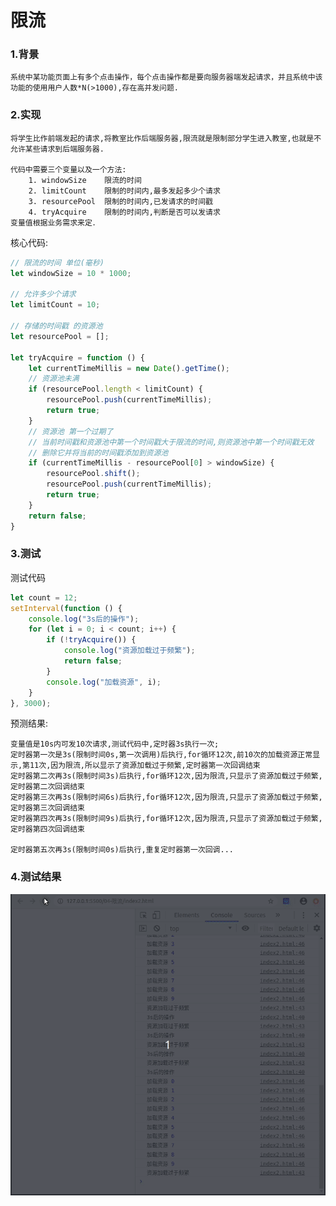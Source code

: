 # 限流

### 1.背景

    系统中某功能页面上有多个点击操作，每个点击操作都是要向服务器端发起请求，并且系统中该功能的使用用户人数*N(>1000),存在高并发问题.

### 2.实现
    
    将学生比作前端发起的请求,将教室比作后端服务器,限流就是限制部分学生进入教室,也就是不允许某些请求到后端服务器.

    代码中需要三个变量以及一个方法:
        1. windowSize    限流的时间
        2. limitCount    限制的时间内,最多发起多少个请求
        3. resourcePool  限制的时间内,已发请求的时间戳
        4. tryAcquire    限制的时间内,判断是否可以发请求
    变量值根据业务需求来定．

核心代码:

```javascript
// 限流的时间 单位(毫秒)
let windowSize = 10 * 1000;

// 允许多少个请求
let limitCount = 10;

// 存储的时间戳 的资源池
let resourcePool = [];

let tryAcquire = function () {
    let currentTimeMillis = new Date().getTime();
    // 资源池未满
    if (resourcePool.length < limitCount) {
        resourcePool.push(currentTimeMillis);
        return true;
    }
    // 资源池 第一个过期了
    // 当前时间戳和资源池中第一个时间戳大于限流的时间,则资源池中第一个时间戳无效
    // 删除它并将当前的时间戳添加到资源池
    if (currentTimeMillis - resourcePool[0] > windowSize) { 
        resourcePool.shift();
        resourcePool.push(currentTimeMillis);
        return true;
    }
    return false;
}
```

### 3.测试

测试代码
```javascript
let count = 12;
setInterval(function () {
    console.log("3s后的操作");
    for (let i = 0; i < count; i++) {
        if (!tryAcquire()) {
            console.log("资源加载过于频繁");
            return false;
        }
        console.log("加载资源", i);
    }
}, 3000);
```

预测结果: 

    变量值是10s内可发10次请求,测试代码中,定时器3s执行一次;
    定时器第一次是3s(限制时间0s,第一次调用)后执行,for循环12次,前10次的加载资源正常显示,第11次,因为限流,所以显示了资源加载过于频繁,定时器第一次回调结束
    定时器第二次再3s(限制时间3s)后执行,for循环12次,因为限流,只显示了资源加载过于频繁,定时器第二次回调结束
    定时器第三次再3s(限制时间6s)后执行,for循环12次,因为限流,只显示了资源加载过于频繁,定时器第三次回调结束
    定时器第四次再3s(限制时间9s)后执行,for循环12次,因为限流,只显示了资源加载过于频繁,定时器第四次回调结束

    定时器第五次再3s(限制时间0s)后执行,重复定时器第一次回调...


### 4.测试结果

<center>

![效果图](./imgs/限流.gif)
</center>